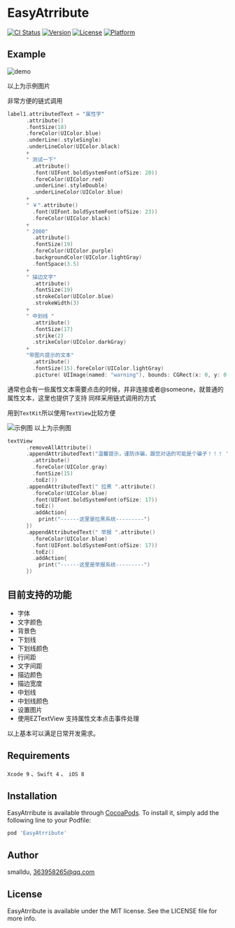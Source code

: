 # EasyAtrribute

[![CI Status](http://img.shields.io/travis/smalldu/EasyAtrribute.svg?style=flat)](https://travis-ci.org/smalldu/EasyAtrribute)
[![Version](https://img.shields.io/cocoapods/v/EasyAtrribute.svg?style=flat)](http://cocoapods.org/pods/EasyAtrribute)
[![License](https://img.shields.io/cocoapods/l/EasyAtrribute.svg?style=flat)](http://cocoapods.org/pods/EasyAtrribute)
[![Platform](https://img.shields.io/cocoapods/p/EasyAtrribute.svg?style=flat)](http://cocoapods.org/pods/EasyAtrribute)

## Example

![demo](https://github.com/smalldu/EasyAtrribute/blob/master/attribute.jpg)

以上为示例图片

非常方便的链式调用

```swift
label1.attributedText = "属性字"
      .attribute()
      .fontSize(18)
      .foreColor(UIColor.blue)
      .underLine(.styleSingle)
      .underLineColor(UIColor.black)
      +
      " 测试一下"
        .attribute()
        .font(UIFont.boldSystemFont(ofSize: 20))
        .foreColor(UIColor.red)
        .underLine(.styleDouble)
        .underLineColor(UIColor.blue)
      +
      " ￥".attribute()
        .font(UIFont.boldSystemFont(ofSize: 23))
        .foreColor(UIColor.black)
      +
      " 2000"
        .attribute()
        .fontSize(19)
        .foreColor(UIColor.purple)
        .backgroundColor(UIColor.lightGray)
        .fontSpace(3.5)
      +
      " 描边文字"
        .attribute()
        .fontSize(19)
        .strokeColor(UIColor.blue)
        .strokeWidth(3)
      +
      " 中划线 "
        .attribute()
        .fontSize(17)
        .strike(2)
        .strikeColor(UIColor.darkGray)
      +
      "带图片提示的文本"
        .attribute()
        .fontSize(15).foreColor(UIColor.lightGray)
        .picture( UIImage(named: "warning"), bounds: CGRect(x: 0, y: 0, width: 13, height: 13), index: 0)
```


通常也会有一些属性文本需要点击的时候，并非连接或者@someone，就普通的属性文本，这里也提供了支持
同样采用链式调用的方式

用到`TextKit`所以使用`TextView`比较方便

![示例图](https://github.com/smalldu/EasyAtrribute/blob/master/sxz.gif)
以上为示例图

```swift
textView
      .removeAllAttribute()
      .appendAttributedText("温馨提示，谨防诈骗，跟您对话的可能是个骗子！！！ "
        .attribute()
        .foreColor(UIColor.gray)
        .fontSize(15)
        .toEz())
      .appendAttributedText(" 拉黑 ".attribute()
        .foreColor(UIColor.blue)
        .font(UIFont.boldSystemFont(ofSize: 17))
        .toEz()
        .addAction{
          print("------这里是拉黑系统---------")
      })
      .appendAttributedText(" 举报 ".attribute()
        .foreColor(UIColor.blue)
        .font(UIFont.boldSystemFont(ofSize: 17))
        .toEz()
        .addAction{
          print("------这里是举报系统---------")
      })
```

## 目前支持的功能

- 字体
- 文字颜色
- 背景色
- 下划线
- 下划线颜色
- 行间距
- 文字间距
- 描边颜色
- 描边宽度
- 中划线
- 中划线颜色
- 设置图片
- 使用EZTextView 支持属性文本点击事件处理


以上基本可以满足日常开发需求。


## Requirements

`Xcode 9` 、`Swift 4` 、 `iOS 8`

## Installation

EasyAtrribute is available through [CocoaPods](http://cocoapods.org). To install
it, simply add the following line to your Podfile:

```ruby
pod 'EasyAtrribute'
```

## Author

smalldu, 363958265@qq.com

## License

EasyAtrribute is available under the MIT license. See the LICENSE file for more info.
